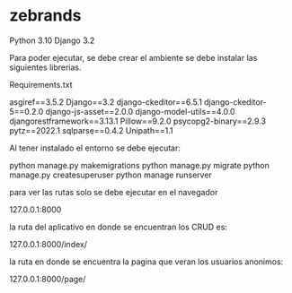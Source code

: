 # zebrands
Python 3.10
Django 3.2

Para poder ejecutar, se debe crear el ambiente se debe instalar las siguientes librerias.

Requirements.txt

asgiref==3.5.2
Django==3.2
django-ckeditor==6.5.1
django-ckeditor-5==0.2.0
django-js-asset==2.0.0
django-model-utils==4.0.0
djangorestframework==3.13.1
Pillow==9.2.0
psycopg2-binary==2.9.3
pytz==2022.1
sqlparse==0.4.2
Unipath==1.1

Al tener instalado el entorno se debe ejecutar:

python manage.py makemigrations
python manage.py migrate
python manage.py createsuperuser
python manage runserver

para ver las rutas solo se debe ejecutar en el navegador

127.0.0.1:8000

la ruta del aplicativo en donde se encuentran los CRUD es:

127.0.0.1:8000/index/

la ruta en donde se encuentra la pagina que veran los usuarios anonimos:

127.0.0.1:8000/page/




